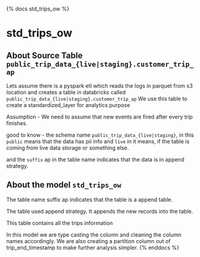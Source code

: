 <!-- markdownlint-disable MD041 -->
{% docs std_trips_ow %}

# std_trips_ow

## About Source Table `public_trip_data_{live|staging}.customer_trip_ap`

Lets assume there is a pyspark etl which reads the logs in parquet from 
s3 location and creates a table in databricks called
`public_trip_data_{live|staging}.customer_trip_ap`
We use this table to create a standardized_layer for analytics purpose

Assumption - We need to assume that new events are fired after every trip finishes.

good to know - the schema name `public_trip_data_{live|staging}`, in this 
`public` means that the data has pii info and `live` in it means, if the table is coming from live data storage or something else. 

and the `suffix` ap in the table name indicates
that the data is in append strategy. 

## About the model `std_trips_ow`
The table name suffix ap indicates that the table is a append table. 

The table used append strategy. It appends the new records into the table.

This table contains all the trips information

In this model we are type casting the column and cleaning the column names accordingly. 
We are also creating a partition column out of trip_end_timestamp to make further 
analysis simpler. 
{% enddocs %}
